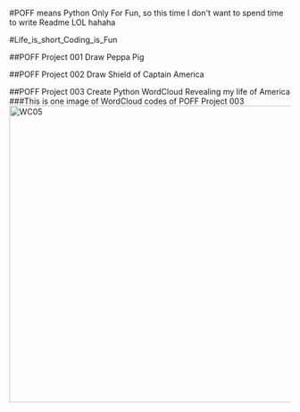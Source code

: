 #POFF means Python Only For Fun, so this time I don't want to spend time to write Readme LOL hahaha

#Life_is_short_Coding_is_Fun


##POFF Project 001 Draw Peppa Pig 

##POFF Project 002 Draw Shield of Captain America

##POFF Project 003 Create Python WordCloud Revealing my life of America 
###This is one image of WordCloud codes of POFF Project 003
<img width="531" alt="WC05" src="https://user-images.githubusercontent.com/40772712/56011868-b6f83080-5cb7-11e9-86f5-c66edf6d35cb.PNG">

